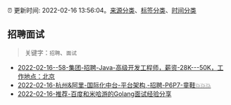 :alarm_clock: 更新时间: 2022-02-16 13:56:04。[来源分类](../README.md)、[标签分类](../TAGS.md)、[时间分类](../TIMELINE.md)

## 招聘面试


> 关键字：`招聘`、`面试`



- [2022-02-16--58-集团-招聘-Java-高级开发工程师，薪资-28K---50K，工作地点：北京](https://www.v2ex.com/t/834351) 
- [2022-02-16-杭州&阿里-国际化中台-平台架构,-招聘-P6P7-童鞋💥💥💥](https://www.v2ex.com/t/834333) 
- [2022-02-16-推荐-百度和米哈游的Golang面试经验分享](https://toutiao.io/k/q0sox0k) 